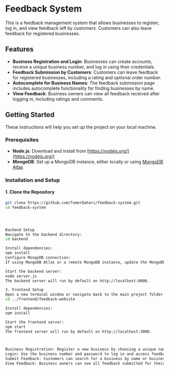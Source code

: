 # Feedback System

This is a feedback management system that allows businesses to register, log in, and view feedback left by customers. Customers can also leave feedback for registered businesses.

## Features
- **Business Registration and Login**: Businesses can create accounts, receive a unique business number, and log in using their credentials.
- **Feedback Submission by Customers**: Customers can leave feedback for registered businesses, including a rating and optional order number.
- **Autocomplete for Business Names**: The feedback submission page includes autocomplete functionality for finding businesses by name.
- **View Feedback**: Business owners can view all feedback received after logging in, including ratings and comments.

## Getting Started

These instructions will help you set up the project on your local machine.

### Prerequisites
- **Node.js**: Download and install from [https://nodejs.org/](https://nodejs.org/)
- **MongoDB**: Set up a MongoDB instance, either locally or using [MongoDB Atlas](https://www.mongodb.com/cloud/atlas)

### Installation and Setup

#### 1. Clone the Repository
   ```bash
   git clone https://github.com/TomerDahari/feedback-system.git
   cd feedback-system




Backend Setup
Navigate to the backend directory:
cd backend

Install dependencies:
npm install
Configure MongoDB connection:
If using MongoDB Atlas or a remote MongoDB instance, update the MongoDB connection URL in server.js.

Start the backend server:
node server.js
The backend server will run by default on http://localhost:8000.

3. Frontend Setup
Open a new terminal window or navigate back to the main project folder:
cd ../frontend/feedback-website

Install dependencies:
npm install

Start the frontend server:
npm start
The frontend server will run by default on http://localhost:3000.



Business Registration: Register a new business by choosing a unique name and password. A business number will be assigned upon successful registration.
Login: Use the business number and password to log in and access feedback.
Submit Feedback: Customers can search for a business by name or business number, select a rating, and leave feedback.
View Feedback: Business owners can see all feedback submitted for their business after logging in.